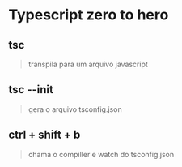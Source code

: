 # Typescript zero to hero

## tsc <nomeDoArquivo>
> transpila para um arquivo javascript

## tsc --init
> gera o arquivo tsconfig.json

## ctrl + shift + b
> chama o compiller e watch do tsconfig.json